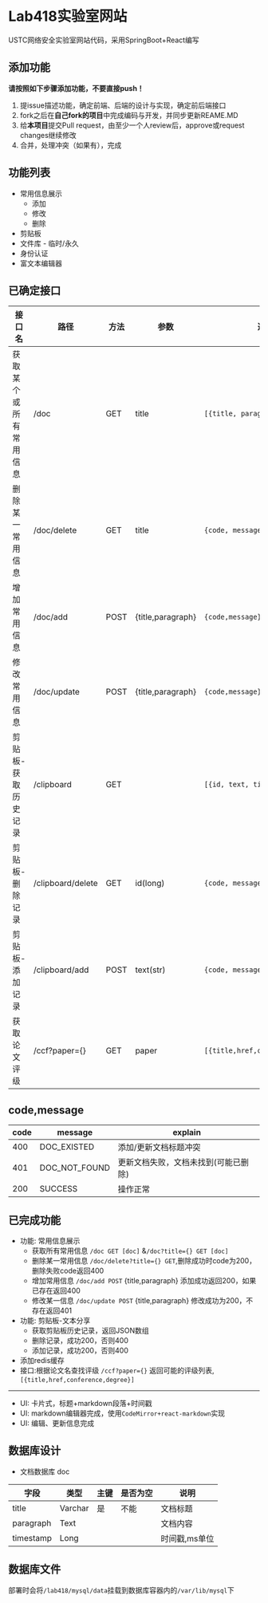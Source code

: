 # Lab418实验室网站

USTC网络安全实验室网站代码，采用SpringBoot+React编写

## 添加功能

**请按照如下步骤添加功能，不要直接push！**

1. 提issue描述功能，确定前端、后端的设计与实现，确定前后端接口
2. fork之后在**自己fork的项目**中完成编码与开发，并同步更新REAME.MD
3. 给**本项目**提交Pull request，由至少一个人review后，approve或request changes继续修改
4. 合并，处理冲突（如果有），完成

## 功能列表
- 常用信息展示
  - 添加
  - 修改
  - 删除
- 剪贴板
- 文件库 - 临时/永久
- 身份认证
- 富文本编辑器

## 已确定接口

| 接口名                 | 路径              | 方法 | 参数              | 返回值                            |
| ---------------------- | ----------------- | ---- | ----------------- | --------------------------------- |
| 获取某个或所有常用信息 | /doc              | GET  | title             | `[{title, paragraph, timestamp}]` |
| 删除某一常用信息       | /doc/delete       | GET  | title             | `{code, message}`                 |
| 增加常用信息           | /doc/add          | POST | {title,paragraph} | `{code,message}`                  |
| 修改常用信息           | /doc/update       | POST | {title,paragraph} | `{code,message}`                  |
| 剪贴板-获取历史记录    | /clipboard        | GET  |                   | `[{id, text, timestamp}]`         |
| 剪贴板-删除记录        | /clipboard/delete | GET  | id(long)          | `{code, message}`                 |
| 剪贴板-添加记录        | /clipboard/add    | POST | text(str)         | `{code, message}`                 |
| 获取论文评级          | /ccf?paper={} | GET | paper | `[{title,href,conference,degree}]` |

## code,message


| code | message       | explain                              |
| ---- | ------------- | ------------------------------------ |
| 400  | DOC_EXISTED   | 添加/更新文档标题冲突                |
| 401  | DOC_NOT_FOUND | 更新文档失败，文档未找到(可能已删除) |
| 200  | SUCCESS       | 操作正常                             |

## 已完成功能

- 功能: 常用信息展示
  - 获取所有常用信息  `/doc GET [doc]` &`/doc?title={} GET [doc]`
  - 删除某一常用信息  `/doc/delete?title={} GET`,删除成功时code为200，删除失败code返回400
  - 增加常用信息 `/doc/add POST` {title,paragraph} 添加成功返回200，如果已存在返回400
  - 修改某一信息 `/doc/update POST`  {title,paragraph} 修改成功为200，不存在返回401
- 功能: 剪贴板-文本分享
  - 获取剪贴板历史记录，返回JSON数组
  - 删除记录，成功200，否则400
  - 添加记录，成功200，否则400
- 添加redis缓存
- 接口:根据论文名查找评级 `/ccf?paper={}` 返回可能的评级列表,`[{title,href,conference,degree}]`
-----

- UI: 卡片式，标题+markdown段落+时间戳
- UI: markdown编辑器完成，使用`CodeMirror+react-markdown`实现
- UI: 编辑、更新信息完成

## 数据库设计
- 文档数据库 doc

| 字段  | 类型 | 主键 | 是否为空 | 说明|
| ---------------------- | ----------- | ---- | ----------------- | --------------------------------- |
| title |   Varchar | 是  | 不能 | 文档标题 |
| paragraph | Text |   |              | 文档内容 |
| timestamp | Long |  |  | 时间戳,ms单位 |


## 数据库文件

部署时会将`/lab418/mysql/data`挂载到数据库容器内的`/var/lib/mysql`下

